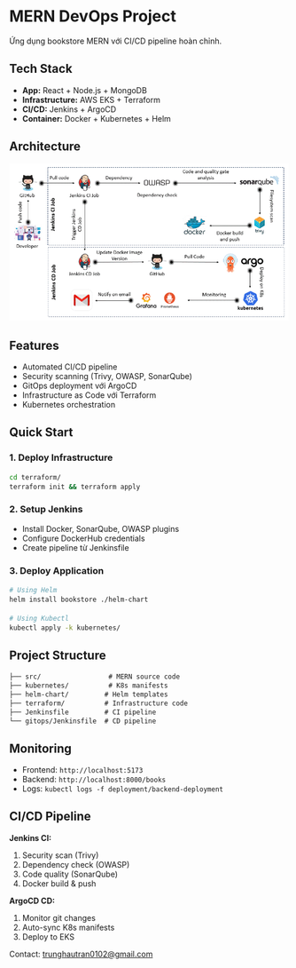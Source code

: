 # MERN DevOps Project

Ứng dụng bookstore MERN với CI/CD pipeline hoàn chỉnh.

## Tech Stack
- **App:** React + Node.js + MongoDB
- **Infrastructure:** AWS EKS + Terraform  
- **CI/CD:** Jenkins + ArgoCD
- **Container:** Docker + Kubernetes + Helm

## Architecture
![workflow-gif](./docs/workflow.gif)


## Features
- Automated CI/CD pipeline
- Security scanning (Trivy, OWASP, SonarQube)
- GitOps deployment với ArgoCD
- Infrastructure as Code với Terraform
- Kubernetes orchestration

## Quick Start

### 1. Deploy Infrastructure
```bash
cd terraform/
terraform init && terraform apply
```

### 2. Setup Jenkins
- Install Docker, SonarQube, OWASP plugins
- Configure DockerHub credentials
- Create pipeline từ Jenkinsfile

### 3. Deploy Application
```bash
# Using Helm
helm install bookstore ./helm-chart

# Using Kubectl
kubectl apply -k kubernetes/
```

## Project Structure
```
├── src/                 # MERN source code
├── kubernetes/          # K8s manifests
├── helm-chart/         # Helm templates  
├── terraform/          # Infrastructure code
├── Jenkinsfile         # CI pipeline
└── gitops/Jenkinsfile  # CD pipeline
```

## Monitoring
- Frontend: `http://localhost:5173`
- Backend: `http://localhost:8000/books`
- Logs: `kubectl logs -f deployment/backend-deployment`

## CI/CD Pipeline

**Jenkins CI:**
1. Security scan (Trivy)
2. Dependency check (OWASP)  
3. Code quality (SonarQube)
4. Docker build & push

**ArgoCD CD:**
1. Monitor git changes
2. Auto-sync K8s manifests
3. Deploy to EKS

Contact: trunghautran0102@gmail.com